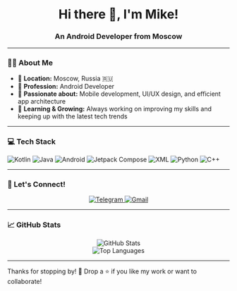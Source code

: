 <h1 align="center">Hi there 👋, I'm Mike!</h1>
<h3 align="center">An Android Developer from Moscow</h3>

---

### 🧑‍💻 About Me
- 🌆 **Location:** Moscow, Russia 🇷🇺
- 💼 **Profession:** Android Developer
- 📱 **Passionate about:** Mobile development, UI/UX design, and efficient app architecture
- 🚀 **Learning & Growing:** Always working on improving my skills and keeping up with the latest tech trends

---

### 💻 Tech Stack
![Kotlin](https://img.shields.io/badge/Kotlin-%230095D5.svg?style=for-the-badge&logo=kotlin&logoColor=white)
![Java](https://img.shields.io/badge/Java-%23ED8B00.svg?style=for-the-badge&logo=java&logoColor=white)
![Android](https://img.shields.io/badge/Android-3DDC84.svg?style=for-the-badge&logo=android&logoColor=white)
![Jetpack Compose](https://img.shields.io/badge/Jetpack%20Compose-4285F4.svg?style=for-the-badge&logo=jetpackcompose&logoColor=white)
![XML](https://img.shields.io/badge/XML-FFA500.svg?style=for-the-badge&logo=xml&logoColor=white)
![Python](https://img.shields.io/badge/Python-3776AB.svg?style=for-the-badge&logo=python&logoColor=white)
![C++](https://img.shields.io/badge/C++-00599C.svg?style=for-the-badge&logo=cplusplus&logoColor=white)

---

### 🔗 Let's Connect!
<div align="center">
  <a href="https://t.me/potaninpm" target="_blank">
    <img src="https://img.shields.io/badge/Telegram-2CA5E0?style=for-the-badge&logo=telegram&logoColor=white" alt="Telegram">
  </a>
  <a href="mailto:potanin.m2008@gmail.com" target="_blank">
    <img src="https://img.shields.io/badge/Gmail-D14836?style=for-the-badge&logo=gmail&logoColor=white" alt="Gmail">
  </a>
</div>

---

### 📈 GitHub Stats
<div align="center">
  <img src="https://github-readme-stats.vercel.app/api?username=PotaninPM&show_icons=true&theme=radical" alt="GitHub Stats">
  <br>
  <img src="https://github-readme-stats.vercel.app/api/top-langs/?username=PotaninPM&layout=compact&theme=radical" alt="Top Languages">
</div>

---

Thanks for stopping by! 🙌 Drop a ⭐ if you like my work or want to collaborate!

